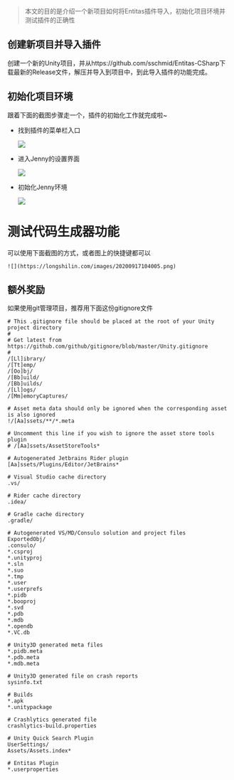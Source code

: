 ﻿> 本文的目的是介绍一个新项目如何将Entitas插件导入，初始化项目环境并测试插件的正确性
## 创建新项目并导入插件
创建一个新的Unity项目，并从https://github.com/sschmid/Entitas-CSharp下载最新的Release文件，解压并导入到项目中，到此导入插件的功能完成。

## 初始化项目环境
跟着下面的截图步骤走一个，插件的初始化工作就完成啦~
- 找到插件的菜单栏入口

    ![](https://longshilin.com/images/20200917103349.png)
- 进入Jenny的设置界面

    ![](https://longshilin.com/images/20200917103549.png)
    
- 初始化Jenny环境

    ![](https://longshilin.com/images/20200917103820.png)

# 测试代码生成器功能
可以使用下面截图的方式，或者图上的快捷键都可以

    ![](https://longshilin.com/images/20200917104005.png)



## 额外奖励
如果使用git管理项目，推荐用下面这份gitignore文件
```text
# This .gitignore file should be placed at the root of your Unity project directory
#
# Get latest from https://github.com/github/gitignore/blob/master/Unity.gitignore
#
/[Ll]ibrary/
/[Tt]emp/
/[Oo]bj/
/[Bb]uild/
/[Bb]uilds/
/[Ll]ogs/
/[Mm]emoryCaptures/

# Asset meta data should only be ignored when the corresponding asset is also ignored
!/[Aa]ssets/**/*.meta

# Uncomment this line if you wish to ignore the asset store tools plugin
# /[Aa]ssets/AssetStoreTools*

# Autogenerated Jetbrains Rider plugin
[Aa]ssets/Plugins/Editor/JetBrains*

# Visual Studio cache directory
.vs/

# Rider cache directory
.idea/

# Gradle cache directory
.gradle/

# Autogenerated VS/MD/Consulo solution and project files
ExportedObj/
.consulo/
*.csproj
*.unityproj
*.sln
*.suo
*.tmp
*.user
*.userprefs
*.pidb
*.booproj
*.svd
*.pdb
*.mdb
*.opendb
*.VC.db

# Unity3D generated meta files
*.pidb.meta
*.pdb.meta
*.mdb.meta

# Unity3D generated file on crash reports
sysinfo.txt

# Builds
*.apk
*.unitypackage

# Crashlytics generated file
crashlytics-build.properties

# Unity Quick Search Plugin
UserSettings/
Assets/Assets.index*

# Entitas Plugin
*.userproperties
```

